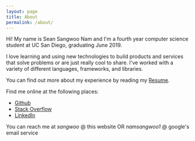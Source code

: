 ```yaml
---
layout: page
title: About
permalink: /about/
---
```


Hi! My name is Sean Sangwoo Nam and I'm a fourth year computer science student at UC San Diego, graduating June 2019.

I love learning and using new technologies to build products and services that solve problems or are just really cool to share. I've worked with a variety of different languages, frameworks, and libraries.

You can find out more about my experience by reading my [Resume](/resume/).

Find me online at the following places:
- [Github](https://bit.ly/snam-github)  
- [Stack Overflow](https://bit.ly/snam-so)
- [LinkedIn](https://bit.ly/snam-li)  

You can reach me at *sangwoo* @ this website OR *namsangwoo1* @ google's email service
